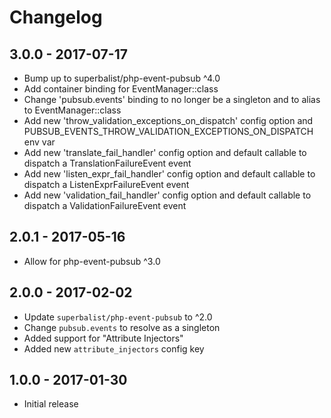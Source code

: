 # Changelog

## 3.0.0 - 2017-07-17

* Bump up to superbalist/php-event-pubsub ^4.0
* Add container binding for EventManager::class
* Change 'pubsub.events' binding to no longer be a singleton and to alias to EventManager::class
* Add new 'throw_validation_exceptions_on_dispatch' config option and PUBSUB_EVENTS_THROW_VALIDATION_EXCEPTIONS_ON_DISPATCH env var
* Add new 'translate_fail_handler' config option and default callable to dispatch a TranslationFailureEvent event
* Add new 'listen_expr_fail_handler' config option and default callable to dispatch a ListenExprFailureEvent event
* Add new 'validation_fail_handler' config option and default callable to dispatch a ValidationFailureEvent event

## 2.0.1 - 2017-05-16

* Allow for php-event-pubsub ^3.0

## 2.0.0 - 2017-02-02

* Update `superbalist/php-event-pubsub` to ^2.0
* Change `pubsub.events` to resolve as a singleton
* Added support for "Attribute Injectors"
* Added new `attribute_injectors` config key

## 1.0.0 - 2017-01-30

* Initial release